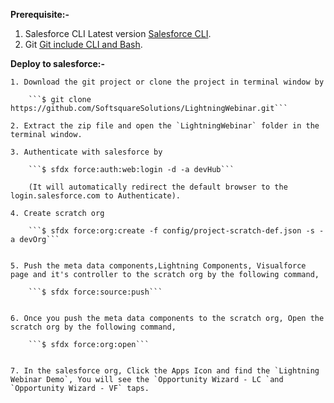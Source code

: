 
**Prerequisite:-**
   
   1. Salesforce CLI Latest version [Salesforce CLI](https://developer.salesforce.com/tools/sfdxcli/).
   2. Git [Git include CLI and Bash](https://git-scm.com/downloads).

**Deploy to salesforce:-**

    1. Download the git project or clone the project in terminal window by

        ```$ git clone https://github.com/SoftsquareSolutions/LightningWebinar.git```

    2. Extract the zip file and open the `LightningWebinar` folder in the terminal window.

    3. Authenticate with salesforce by

        ```$ sfdx force:auth:web:login -d -a devHub```

        (It will automatically redirect the default browser to the login.salesforce.com to Authenticate).

    4. Create scratch org

        ```$ sfdx force:org:create -f config/project-scratch-def.json -s -a devOrg```


    5. Push the meta data components,Lightning Components, Visualforce page and it's controller to the scratch org by the following command,

        ```$ sfdx force:source:push```


    6. Once you push the meta data components to the scratch org, Open the scratch org by the following command,

        ```$ sfdx force:org:open```


    7. In the salesforce org, Click the Apps Icon and find the `Lightning Webinar Demo`, You will see the `Opportunity Wizard - LC `and `Opportunity Wizard - VF` taps.
